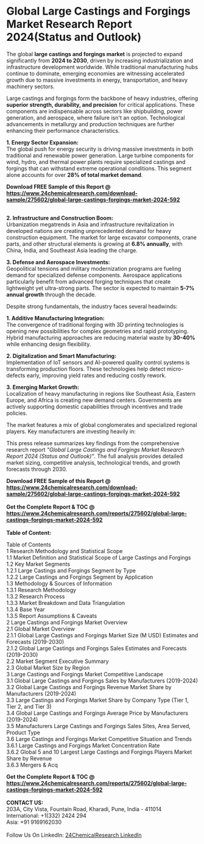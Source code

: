 <h1>Global Large Castings and Forgings Market Research Report 2024(Status and Outlook)</h1><p>The global <strong>large castings and forgings market</strong> is projected to expand significantly from <strong>2024 to 2030</strong>, driven by increasing industrialization and infrastructure development worldwide. While traditional manufacturing hubs continue to dominate, emerging economies are witnessing accelerated growth due to massive investments in energy, transportation, and heavy machinery sectors.</p><p>Large castings and forgings form the backbone of heavy industries, offering <strong>superior strength, durability, and precision</strong> for critical applications. These components are indispensable across sectors like shipbuilding, power generation, and aerospace, where failure isn't an option. Technological advancements in metallurgy and production techniques are further enhancing their performance characteristics.</p><p><strong>1. Energy Sector Expansion:</strong><br>
The global push for energy security is driving massive investments in both traditional and renewable power generation. Large turbine components for wind, hydro, and thermal power plants require specialized castings and forgings that can withstand extreme operational conditions. This segment alone accounts for over <strong>28% of total market demand</strong>.</p><div><b>Download FREE Sample of this Report @ 
            <a href="https://www.24chemicalresearch.com/download-sample/275602/global-large-castings-forgings-market-2024-592">
            https://www.24chemicalresearch.com/download-sample/275602/global-large-castings-forgings-market-2024-592</a></b></div><br><p><strong>2. Infrastructure and Construction Boom:</strong><br>
Urbanization megatrends in Asia and infrastructure revitalization in developed nations are creating unprecedented demand for heavy construction equipment. The market for large excavator components, crane parts, and other structural elements is growing at <strong>6.8% annually</strong>, with China, India, and Southeast Asia leading the charge.</p><p><strong>3. Defense and Aerospace Investments:</strong><br>
Geopolitical tensions and military modernization programs are fueling demand for specialized defense components. Aerospace applications particularly benefit from advanced forging techniques that create lightweight yet ultra-strong parts. The sector is expected to maintain <strong>5-7% annual growth</strong> through the decade.</p><p>Despite strong fundamentals, the industry faces several headwinds:</p><p><strong>1. Additive Manufacturing Integration:</strong><br>
The convergence of traditional forging with 3D printing technologies is opening new possibilities for complex geometries and rapid prototyping. Hybrid manufacturing approaches are reducing material waste by <strong>30-40%</strong> while enhancing design flexibility.</p><p><strong>2. Digitalization and Smart Manufacturing:</strong><br>
Implementation of IoT sensors and AI-powered quality control systems is transforming production floors. These technologies help detect micro-defects early, improving yield rates and reducing costly rework.</p><p><strong>3. Emerging Market Growth:</strong><br>
Localization of heavy manufacturing in regions like Southeast Asia, Eastern Europe, and Africa is creating new demand centers. Governments are actively supporting domestic capabilities through incentives and trade policies.</p><p>The market features a mix of global conglomerates and specialized regional players. Key manufacturers are investing heavily in:</p><p>This press release summarizes key findings from the comprehensive research report <em>"Global Large Castings and Forgings Market Research Report 2024 (Status and Outlook)"</em>. The full analysis provides detailed market sizing, competitive analysis, technological trends, and growth forecasts through 2030.</p><div><b>Download FREE Sample of this Report @ 
            <a href="https://www.24chemicalresearch.com/download-sample/275602/global-large-castings-forgings-market-2024-592">
            https://www.24chemicalresearch.com/download-sample/275602/global-large-castings-forgings-market-2024-592</a></b></div><br><div><b>Get the Complete Report & TOC @ 
            <a href="https://www.24chemicalresearch.com/reports/275602/global-large-castings-forgings-market-2024-592">
            https://www.24chemicalresearch.com/reports/275602/global-large-castings-forgings-market-2024-592</a></b></div><br>
            <b>Table of Content:</b><p>Table of Contents<br />
1 Research Methodology and Statistical Scope<br />
1.1 Market Definition and Statistical Scope of Large Castings and Forgings<br />
1.2 Key Market Segments<br />
1.2.1 Large Castings and Forgings Segment by Type<br />
1.2.2 Large Castings and Forgings Segment by Application<br />
1.3 Methodology & Sources of Information<br />
1.3.1 Research Methodology<br />
1.3.2 Research Process<br />
1.3.3 Market Breakdown and Data Triangulation<br />
1.3.4 Base Year<br />
1.3.5 Report Assumptions & Caveats<br />
2 Large Castings and Forgings Market Overview<br />
2.1 Global Market Overview<br />
2.1.1 Global Large Castings and Forgings Market Size (M USD) Estimates and Forecasts (2019-2030)<br />
2.1.2 Global Large Castings and Forgings Sales Estimates and Forecasts (2019-2030)<br />
2.2 Market Segment Executive Summary<br />
2.3 Global Market Size by Region<br />
3 Large Castings and Forgings Market Competitive Landscape<br />
3.1 Global Large Castings and Forgings Sales by Manufacturers (2019-2024)<br />
3.2 Global Large Castings and Forgings Revenue Market Share by Manufacturers (2019-2024)<br />
3.3 Large Castings and Forgings Market Share by Company Type (Tier 1, Tier 2, and Tier 3)<br />
3.4 Global Large Castings and Forgings Average Price by Manufacturers (2019-2024)<br />
3.5 Manufacturers Large Castings and Forgings Sales Sites, Area Served, Product Type<br />
3.6 Large Castings and Forgings Market Competitive Situation and Trends<br />
3.6.1 Large Castings and Forgings Market Concentration Rate<br />
3.6.2 Global 5 and 10 Largest Large Castings and Forgings Players Market Share by Revenue<br />
3.6.3 Mergers & Acq</p><div><b>Get the Complete Report & TOC @ 
            <a href="https://www.24chemicalresearch.com/reports/275602/global-large-castings-forgings-market-2024-592">
            https://www.24chemicalresearch.com/reports/275602/global-large-castings-forgings-market-2024-592</a></b></div><br><b>CONTACT US:</b><br>
            203A, City Vista, Fountain Road, Kharadi, Pune, India - 411014<br>
            International: +1(332) 2424 294<br>
            Asia: +91 9169162030 <br><br>
            Follow Us On LinkedIn: <a href="https://www.linkedin.com/company/24chemicalresearch/">24ChemicalResearch LinkedIn</a>